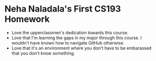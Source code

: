 
# Neha Naladala's First CS193 Homework 

- Love the upperclassmen's dedication towards this course.
- Love that I'm learning the gaps in my major through this course. I wouldn't have known how to navigate GitHub otherwise.
- Love that it's an environment where you don't have to be embarassed that you don't know something.

